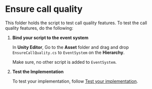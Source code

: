 # Ensure call quality

This folder holds the script to test call quality features. To test the call quality features, do the following:

1. **Bind your script to the event system**

    In **Unity Editor**, Go to the **Asset** folder and drag and drop `EnsureCallQuality.cs` to `EventSystem` on the **Hierarchy**.

    Make sure, no other script is added to `EventSystem`.

1. **Test the Implementation**

    To test your implementation, follow [Test your implementation](https://docs.agora.io/en/video-calling/develop/ensure-call-quality?platform=unity#test-your-implementation).